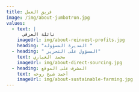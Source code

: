 ```yaml
---
title: فريق العمل
image: /img/about-jumbotron.jpg
values:
  - text: |
      نائلة العرقي 
    imageUrl: img/about-reinvest-profits.jpg
    heading: "المديرة المسؤولة "
  - heading: " المسؤول على التحرير"
    text: محمد العياري
    imageUrl: img/about-direct-sourcing.jpg
  - heading: المشرف على الموقع
    text: أحمد شيخ روحه
    imageUrl: img/about-sustainable-farming.jpg
---
```

